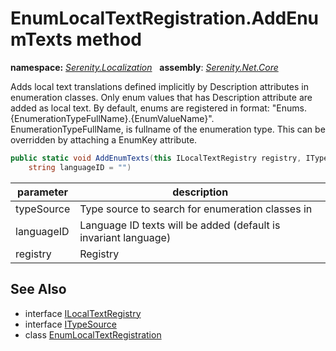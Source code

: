 # EnumLocalTextRegistration.AddEnumTexts method
**namespace:** *[Serenity.Localization](../../README.md#serenity.localization-namespace)*   **assembly**: *[Serenity.Net.Core](../../README.md)*

Adds local text translations defined implicitly by Description attributes in enumeration classes. Only enum values that has Description attribute are added as local text. By default, enums are registered in format: "Enums.{EnumerationTypeFullName}.{EnumValueName}". EnumerationTypeFullName, is fullname of the enumeration type. This can be overridden by attaching a EnumKey attribute.

```csharp
public static void AddEnumTexts(this ILocalTextRegistry registry, ITypeSource typeSource, 
    string languageID = "")
```

| parameter | description |
| --- | --- |
| typeSource | Type source to search for enumeration classes in |
| languageID | Language ID texts will be added (default is invariant language) |
| registry | Registry |

## See Also

* interface [ILocalTextRegistry](../../Serenity.Abstractions/ILocalTextRegistry.md)
* interface [ITypeSource](../../Serenity.Abstractions/ITypeSource.md)
* class [EnumLocalTextRegistration](../EnumLocalTextRegistration.md)